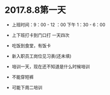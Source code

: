 
# 2017.8.8第一天

* 上班时间：9：00 - 12 ：00   下午  1：30 - 6：00
* 上下班打卡到门口打 一天四次
* 吃饭到食堂，有饭卡
* 新入职员工岗位见习表(还未填)
* 培训一天，现在还不知道是什么时候培训
* 不能穿短裤

* 可能下周二培训

